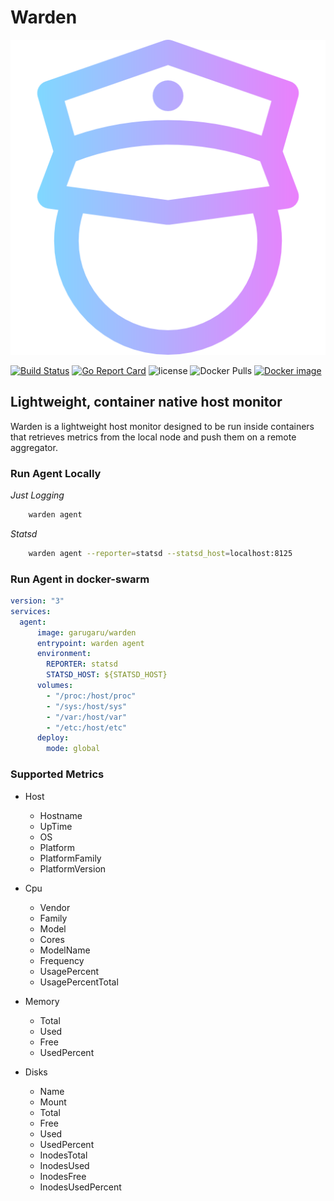 # Warden

![Logo](https://github.com/GaruGaru/Warden/blob/master/res/logo.png)

[![Build Status](https://travis-ci.org/GaruGaru/Warden.svg?branch=master)](https://travis-ci.org/GaruGaru/Warden)
[![Go Report Card](https://goreportcard.com/badge/github.com/GaruGaru/Warden)](https://goreportcard.com/report/github.com/GaruGaru/Warden)
![license](https://img.shields.io/github/license/GaruGaru/Warden.svg)
![Docker Pulls](https://img.shields.io/docker/pulls/garugaru/warden.svg)
[![Docker image](https://images.microbadger.com/badges/image/garugaru/warden.svg)](https://microbadger.com/images/garugaru/warden "Get your own image badge on microbadger.com")

## Lightweight, container native host monitor

Warden is a lightweight host monitor designed to be run inside containers that retrieves metrics from the local node and push them on a remote aggregator.


### Run Agent Locally 

*Just Logging*
```bash
	warden agent
```
*Statsd*

```bash
	warden agent --reporter=statsd --statsd_host=localhost:8125 
```

### Run Agent in docker-swarm 

```yaml
version: "3"
services:
  agent:
      image: garugaru/warden
      entrypoint: warden agent
      environment:
        REPORTER: statsd
        STATSD_HOST: ${STATSD_HOST}
      volumes:
        - "/proc:/host/proc"
        - "/sys:/host/sys"
        - "/var:/host/var"
        - "/etc:/host/etc"
      deploy:
        mode: global
```

### Supported Metrics

* Host
	* Hostname
	* UpTime
	* OS
	* Platform
	* PlatformFamily
	* PlatformVersion

* Cpu 
	* Vendor
	* Family
	* Model
	* Cores
	* ModelName
	* Frequency
	* UsagePercent
	* UsagePercentTotal

* Memory
	* Total
	* Used
	* Free
	* UsedPercent

* Disks
	* Name              
	* Mount             
	* Total             
	* Free              
	* Used              
	* UsedPercent       
	* InodesTotal       
	* InodesUsed        
	* InodesFree        
	* InodesUsedPercent 






